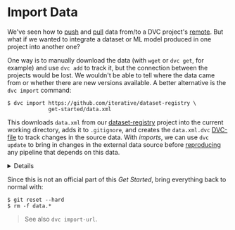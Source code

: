 # Import Data

We've seen how to [push](/doc/get-started/store-data) and
[pull](/doc/get-started/retrieve-data) data from/to a <abbr>DVC project</abbr>'s
[remote](/doc/command-reference/remote). But what if we wanted to integrate a
dataset or ML model produced in one project into another one?

One way is to manually download the data (with `wget` or `dvc get`, for example)
and use `dvc add` to track it, but the connection between the projects would be
lost. We wouldn't be able to tell where the data came from or whether there are
new versions available. A better alternative is the `dvc import` command:

<!--
In the [Add Files](/doc/get-started/add-files) chapter, for example, we download
raw data using the `dvc get` command, and then track it with `dvc add`. Let's
replace this previous step with an _import stage_:

```dvc
$ ...
$ dvc import https://github.com/iterative/dataset-registry \
             get-started/data.xml -o data/data.xml
```
-->

```dvc
$ dvc import https://github.com/iterative/dataset-registry \
             get-started/data.xml
```

This downloads `data.xml` from our
[dataset-registry](https://github.com/iterative/dataset-registry) project into
the current working directory, adds it to `.gitignore`, and creates the
`data.xml.dvc` [DVC-file](/doc/user-guide/dvc-file-format) to track changes in
the source data. With _imports_, we can use `dvc update` to bring in changes in
the external data source before [reproducing](/doc/get-started/reproduce) any
<abbr>pipeline</abbr> that depends on this data.

<details>

### Expand to learn more about imports

Note that the [dataset-registry](https://github.com/iterative/dataset-registry)
repository doesn't actually contain a `get-started/data.xml` file. Instead, DVC
inspects
[get-started/data.xml.dvc](https://github.com/iterative/dataset-registry/blob/master/get-started/data.xml.dvc)
and tries to retrieve the file using the project's default remote (configured
[here](https://github.com/iterative/dataset-registry/blob/master/.dvc/config)).

DVC-files created by `dvc import` are called _import stages_. They use the
`repo` field in the dependencies section (`deps`) in order to track source data
changes (as an [external dependency](/doc/user-guide/external-dependencies)),
enabling the reusability of data artifacts. For example:

```yaml
md5: fd56a1794c147fea48d408f2bc95a33a
locked: true
deps:
  - path: get-started/data.xml
    repo:
      url: https://github.com/iterative/dataset-registry
      rev_lock: 7476a858f6200864b5755863c729bff41d0fb045
outs:
  - md5: a304afb96060aad90176268345e10355
    path: data.xml
    cache: true
    metric: false
    persist: false
```

The `url` and `rev_lock` subfields under `repo` are used to save the origin and
[revision](https://git-scm.com/docs/revisions) of the dependency, respectively.

> Note that `dvc update` updates the `rev_lock` field of the corresponding
> DVC-file (when there are changes to bring in).

</details>

Since this is not an official part of this _Get Started_, bring everything back
to normal with:

```dvc
$ git reset --hard
$ rm -f data.*
```

> See also `dvc import-url`.
